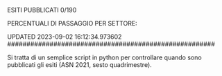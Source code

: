 ESITI PUBBLICATI 0/190 

PERCENTUALI DI PASSAGGIO PER SETTORE:

UPDATED 2023-09-02 16:12:34.973602
###################################################### 

Si tratta di un semplice script in python per controllare quando sono pubblicati gli esiti (ASN 2021, sesto quadrimestre).

